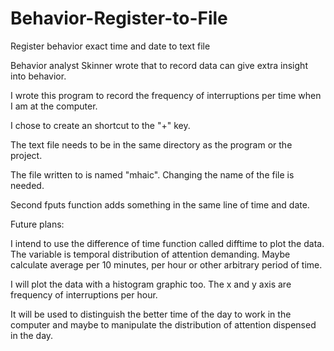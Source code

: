 # Behavior-Register-to-File

Register behavior exact time and date to text file


Behavior analyst Skinner wrote that to record data can give extra insight into behavior.

I wrote this program to record the frequency of interruptions per time when I am at the computer.

I chose to create an shortcut to the "+" key.

The text file needs to be in the same directory as the program or the project.

The file written to is named "mhaic". Changing the name of the file is needed.

Second fputs function adds something in the same line of time and date.


Future plans:

I intend to use the difference of time function called difftime to plot the data. The variable is temporal distribution of attention demanding. Maybe calculate average per 10 minutes, per hour or other arbitrary period of time.

I will plot the data with a histogram graphic too. The x and y axis are frequency of interruptions per hour.

It will be used to distinguish the better time of the day to work in the computer and maybe to manipulate the distribution of attention dispensed in the day.
